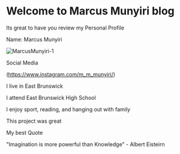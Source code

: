 # Welcome to Marcus Munyiri blog

Its great to have you review my Personal Profile

Name: Marcus Munyiri

![MarcusMunyiri-1](https://user-images.githubusercontent.com/66687097/84206092-755e4380-aa7c-11ea-9e88-2d091fa96fe2.jpg)


Social Media

(https://www.instagram.com/m_m_munyiri/)


I live in East Brunswick

I attend East Brunswick High School

I enjoy sport, reading, and hanging out with family

This project was great

My best Quote

"Imagination is more powerful than Knowledge"  - Albert Eisteirn

